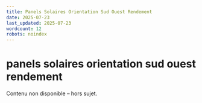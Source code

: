 ```yaml
---
title: Panels Solaires Orientation Sud Ouest Rendement
date: 2025-07-23
last_updated: 2025-07-23
wordcount: 12
robots: noindex
---
```


# panels solaires orientation sud ouest rendement

Contenu non disponible – hors sujet.